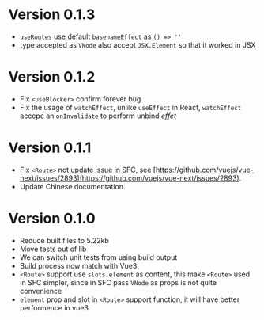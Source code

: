 <a name="v0-1-3"></a>

# Version 0.1.3

-   `useRoutes` use default `basenameEffect` as `() => ''`
-   type accepted as `VNode` also accept `JSX.Element` so that it worked in JSX

<a name="v0-1-2"></a>

# Version 0.1.2

-   Fix `<useBlocker>` confirm forever bug
-   Fix the usage of `watchEffect`, unlike `useEffect` in React, `watchEffect` accepe an `onInvalidate` to perform unbind _effet_

<a name="v0-1-1"></a>

# Version 0.1.1

-   Fix `<Route>` not update issue in SFC, see [https://github.com/vuejs/vue-next/issues/2893](https://github.com/vuejs/vue-next/issues/2893).
-   Update Chinese documentation.

<a name="v0-1-0"></a>

# Version 0.1.0

-   Reduce built files to 5.22kb
-   Move tests out of lib
-   We can switch unit tests from using build output
-   Build process now match with Vue3
-   `<Route>` support use `slots.element` as content, this make `<Route>` used in SFC simpler, since in SFC pass `VNode` as props is not quite convenience
-   `element` prop and slot in `<Route>` support function, it will have better performence in vue3.
